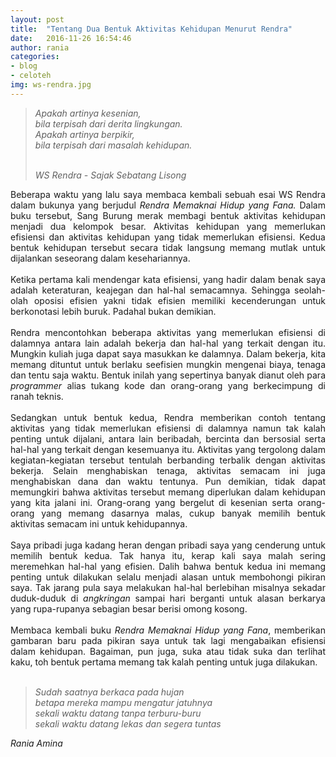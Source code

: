 ```yaml
---
layout: post
title:  "Tentang Dua Bentuk Aktivitas Kehidupan Menurut Rendra"
date:   2016-11-26 16:54:46
author: rania
categories: 
- blog
- celoteh
img: ws-rendra.jpg
---
```


<blockquote><i>
<p style="text-align: justify;">
Apakah artinya kesenian,<br>
bila terpisah dari derita lingkungan.<br>
Apakah artinya berpikir,<br>
bila terpisah dari masalah kehidupan.<br><br>

WS Rendra - Sajak <i>Sebatang Lisong</i></p></i>
</blockquote>
<p style="text-align: justify;">
Beberapa waktu yang lalu saya membaca kembali sebuah esai WS Rendra dalam bukunya yang berjudul <i> Rendra Memaknai Hidup yang Fana.</i> Dalam buku tersebut, Sang Burung merak membagi bentuk aktivitas kehidupan menjadi dua kelompok besar. Aktivitas kehidupan yang memerlukan efisiensi dan aktivitas kehidupan yang tidak memerlukan efisiensi.<!--more--> Kedua bentuk kehidupan tersebut secara tidak langsung memang mutlak untuk dijalankan seseorang dalam kesehariannya. <br><br>
Ketika pertama kali mendengar kata efisiensi, yang hadir dalam benak saya adalah keteraturan, keajegan dan hal-hal semacamnya. Sehingga seolah-olah oposisi efisien yakni tidak efisien memiliki kecenderungan untuk berkonotasi lebih buruk. Padahal bukan demikian. <br><br>
Rendra mencontohkan beberapa aktivitas yang memerlukan efisiensi di dalamnya antara lain adalah bekerja dan hal-hal yang terkait dengan itu. Mungkin kuliah juga dapat saya masukkan ke dalamnya. Dalam bekerja, kita memang dituntut untuk berlaku seefisien mungkin mengenai biaya, tenaga dan tentu saja waktu. Bentuk inilah yang sepertinya banyak dianut oleh para <i>programmer</i> alias tukang kode dan orang-orang yang berkecimpung di ranah teknis. <br><br>
Sedangkan untuk bentuk kedua, Rendra memberikan contoh tentang aktivitas yang tidak memerlukan efisiensi di dalamnya namun tak kalah penting untuk dijalani, antara lain beribadah, bercinta dan bersosial serta hal-hal yang terkait dengan kesemuanya itu. Aktivitas yang tergolong dalam kegiatan-kegiatan tersebut tentulah berbanding terbalik dengan aktivitas bekerja. Selain menghabiskan tenaga, aktivitas semacam ini juga menghabiskan dana dan waktu tentunya. Pun demikian, tidak dapat memungkiri bahwa aktivitas tersebut memang diperlukan dalam kehidupan yang kita jalani ini. Orang-orang yang bergelut di kesenian serta orang-orang yang memang dasarnya malas, cukup banyak memilih bentuk aktivitas semacam ini untuk kehidupannya.<br><br>
Saya pribadi juga kadang heran dengan pribadi saya yang cenderung untuk memilih bentuk kedua. Tak hanya itu, kerap kali saya malah sering meremehkan hal-hal yang efisien. Dalih bahwa bentuk kedua ini memang penting untuk dilakukan selalu menjadi alasan untuk membohongi pikiran saya. Tak jarang pula saya melakukan hal-hal berlebihan misalnya sekadar duduk-duduk di <i>angkringan</i> sampai hari berganti untuk alasan berkarya yang rupa-rupanya sebagian besar berisi omong kosong. <br><br>
Membaca kembali buku <i>Rendra Memaknai Hidup yang Fana</i>, memberikan gambaran baru pada pikiran saya untuk tak lagi mengabaikan efisiensi dalam kehidupan. Bagaiman, pun juga, suka atau tidak suka dan terlihat kaku, toh bentuk pertama memang tak kalah penting untuk juga dilakukan.<br><br>
<blockquote>
	<i>
		Sudah saatnya berkaca pada hujan<br>
		betapa mereka mampu mengatur jatuhnya<br>
		sekali waktu datang tanpa terburu-buru<br>
		sekali waktu datang lekas dan segera tuntas
	</i>
</blockquote> 

</p>


<i>Rania Amina</i>
